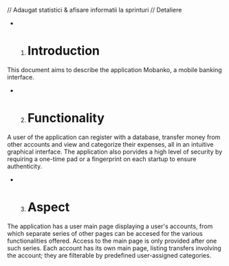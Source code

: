 // Adaugat statistici & afisare informatii la sprinturi
// Detaliere
* 1. # Introduction
This document aims to describe the application Mobanko, a mobile banking interface.

* 2. # Functionality
A user of the application can register with a database, transfer money from other accounts
and view and categorize their expenses, all in an intuitive graphical interface. The application
also porvides a high level of security by requiring a one-time pad or a fingerprint on each
startup to ensure authenticity.

* 3. # Aspect
The application has a user main page displaying a user's accounts, from which separate series of other
pages can be accesed for the various functionalities offered. Access to the main page is only
provided after one such series. Each account has its own main page, listing transfers involving the
account; they are filterable by predefined user-assigned categories.